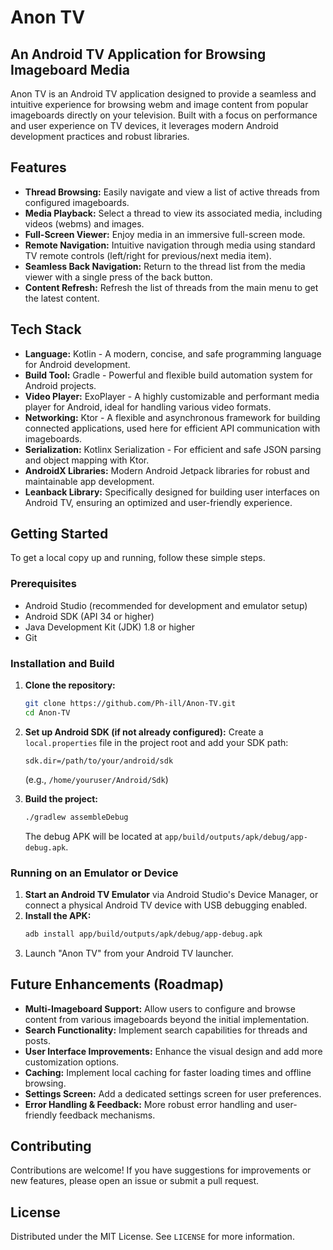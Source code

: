 # Anon TV

## An Android TV Application for Browsing Imageboard Media

Anon TV is an Android TV application designed to provide a seamless and intuitive experience for browsing webm and image content from popular imageboards directly on your television. Built with a focus on performance and user experience on TV devices, it leverages modern Android development practices and robust libraries.

## Features

*   **Thread Browsing:** Easily navigate and view a list of active threads from configured imageboards.
*   **Media Playback:** Select a thread to view its associated media, including videos (webms) and images.
*   **Full-Screen Viewer:** Enjoy media in an immersive full-screen mode.
*   **Remote Navigation:** Intuitive navigation through media using standard TV remote controls (left/right for previous/next media item).
*   **Seamless Back Navigation:** Return to the thread list from the media viewer with a single press of the back button.
*   **Content Refresh:** Refresh the list of threads from the main menu to get the latest content.

## Tech Stack

*   **Language:** Kotlin - A modern, concise, and safe programming language for Android development.
*   **Build Tool:** Gradle - Powerful and flexible build automation system for Android projects.
*   **Video Player:** ExoPlayer - A highly customizable and performant media player for Android, ideal for handling various video formats.
*   **Networking:** Ktor - A flexible and asynchronous framework for building connected applications, used here for efficient API communication with imageboards.
*   **Serialization:** Kotlinx Serialization - For efficient and safe JSON parsing and object mapping with Ktor.
*   **AndroidX Libraries:** Modern Android Jetpack libraries for robust and maintainable app development.
*   **Leanback Library:** Specifically designed for building user interfaces on Android TV, ensuring an optimized and user-friendly experience.

## Getting Started

To get a local copy up and running, follow these simple steps.

### Prerequisites

*   Android Studio (recommended for development and emulator setup)
*   Android SDK (API 34 or higher)
*   Java Development Kit (JDK) 1.8 or higher
*   Git

### Installation and Build

1.  **Clone the repository:**
    ```bash
    git clone https://github.com/Ph-ill/Anon-TV.git
    cd Anon-TV
    ```

2.  **Set up Android SDK (if not already configured):**
    Create a `local.properties` file in the project root and add your SDK path:
    ```properties
    sdk.dir=/path/to/your/android/sdk
    ```
    (e.g., `/home/youruser/Android/Sdk`)

3.  **Build the project:**
    ```bash
    ./gradlew assembleDebug
    ```
    The debug APK will be located at `app/build/outputs/apk/debug/app-debug.apk`.

### Running on an Emulator or Device

1.  **Start an Android TV Emulator** via Android Studio's Device Manager, or connect a physical Android TV device with USB debugging enabled.
2.  **Install the APK:**
    ```bash
    adb install app/build/outputs/apk/debug/app-debug.apk
    ```
3.  Launch "Anon TV" from your Android TV launcher.

## Future Enhancements (Roadmap)

*   **Multi-Imageboard Support:** Allow users to configure and browse content from various imageboards beyond the initial implementation.
*   **Search Functionality:** Implement search capabilities for threads and posts.
*   **User Interface Improvements:** Enhance the visual design and add more customization options.
*   **Caching:** Implement local caching for faster loading times and offline browsing.
*   **Settings Screen:** Add a dedicated settings screen for user preferences.
*   **Error Handling & Feedback:** More robust error handling and user-friendly feedback mechanisms.

## Contributing

Contributions are welcome! If you have suggestions for improvements or new features, please open an issue or submit a pull request.

## License

Distributed under the MIT License. See `LICENSE` for more information.